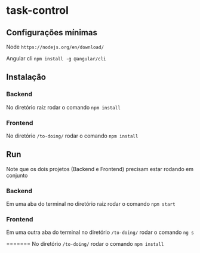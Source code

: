 # task-control
## Configurações mínimas
Node ``https://nodejs.org/en/download/``

Angular cli ``npm install -g @angular/cli``
## Instalação
### Backend

No diretório raiz rodar o comando `npm install`

### Frontend

No diretório ``/to-doing/`` rodar o comando `npm install`

## Run

Note que os dois projetos (Backend e Frontend) precisam estar rodando em conjunto
### Backend
Em uma aba do terminal no diretório raiz rodar o comando `npm start`

### Frontend

Em uma outra aba do terminal no diretório ``/to-doing/`` rodar o comando `ng s`

=======
No diretório ``/to-doing/`` rodar o comando `npm install`
